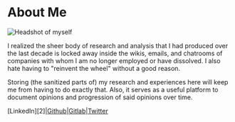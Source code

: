 # About Me

![Headshot of myself][1]

I realized the sheer body of research and analysis that I had produced
over the last decade is locked away inside the wikis, emails, and
chatrooms of companies with whom I am no longer employed or have
dissolved. I also hate having to "reinvent the wheel" without a good
reason.

Storing (the sanitized parts of) my research and experiences here will
keep me from having to do exactly that. Also, it serves as a useful
platform to document opinions and progression of said opinions over
time.

[LinkedIn][2]|[Github][3]|[Gitlab][4]|[Twitter][5]

[1]:
[2]:https://www.linkedin.com/in/davisty
[3]:https://github.com/tydavis/
[4]:https://gitlab.com/tydavis
[5]:https://twitter.com/tydavis313